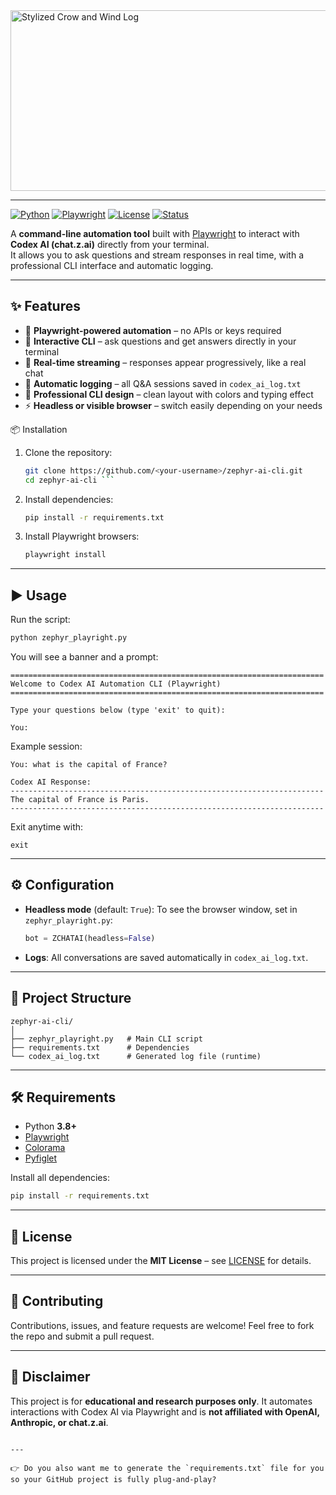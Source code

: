 <img width="874" height="289" alt="Stylized Crow and Wind Log" src="https://github.com/user-attachments/assets/c0449bf8-edd1-42d4-b560-50dfe75e4581" />

---

[![Python](https://img.shields.io/badge/Python-3.8+-blue.svg)](https://www.python.org/)   [![Playwright](https://img.shields.io/badge/Playwright-Automation-green.svg)](https://playwright.dev/python/)   [![License](https://img.shields.io/badge/License-MIT-lightgrey.svg)](LICENSE)   [![Status](https://img.shields.io/badge/Status-Active-success.svg)]()  

A **command-line automation tool** built with [Playwright](https://playwright.dev/) to interact with **Codex AI (chat.z.ai)** directly from your terminal.  
It allows you to ask questions and stream responses in real time, with a professional CLI interface and automatic logging.  

---

## ✨ Features
- 🚀 **Playwright-powered automation** – no APIs or keys required  
- 💬 **Interactive CLI** – ask questions and get answers directly in your terminal  
- 📝 **Real-time streaming** – responses appear progressively, like a real chat  
- 📂 **Automatic logging** – all Q&A sessions saved in `codex_ai_log.txt`  
- 🎨 **Professional CLI design** – clean layout with colors and typing effect  
- ⚡ **Headless or visible browser** – switch easily depending on your needs  


📦 Installation

1. Clone the repository:
   ```bash
   git clone https://github.com/<your-username>/zephyr-ai-cli.git
   cd zephyr-ai-cli ```

2. Install dependencies:

   ```bash
   pip install -r requirements.txt
   ```

3. Install Playwright browsers:

   ```bash
   playwright install
   ```

---

## ▶️ Usage

Run the script:

```bash
python zephyr_playright.py
```

You will see a banner and a prompt:

```
======================================================================
Welcome to Codex AI Automation CLI (Playwright)
======================================================================

Type your questions below (type 'exit' to quit):

You:
```

Example session:

```
You: what is the capital of France?

Codex AI Response:
----------------------------------------------------------------------
The capital of France is Paris.
----------------------------------------------------------------------
```

Exit anytime with:

```
exit
```

---

## ⚙️ Configuration

* **Headless mode** (default: `True`):
  To see the browser window, set in `zephyr_playright.py`:

  ```python
  bot = ZCHATAI(headless=False)
  ```

* **Logs**:
  All conversations are saved automatically in `codex_ai_log.txt`.

---

## 📂 Project Structure

```
zephyr-ai-cli/
│
├── zephyr_playright.py   # Main CLI script
├── requirements.txt      # Dependencies
└── codex_ai_log.txt      # Generated log file (runtime)
```

---

## 🛠 Requirements

* Python **3.8+**
* [Playwright](https://playwright.dev/python/)
* [Colorama](https://pypi.org/project/colorama/)
* [Pyfiglet](https://pypi.org/project/pyfiglet/)

Install all dependencies:

```bash
pip install -r requirements.txt
```

---

## 📜 License

This project is licensed under the **MIT License** – see [LICENSE](LICENSE) for details.

---

## 🙌 Contributing

Contributions, issues, and feature requests are welcome!
Feel free to fork the repo and submit a pull request.

---

## 📌 Disclaimer

This project is for **educational and research purposes only**.
It automates interactions with Codex AI via Playwright and is **not affiliated with OpenAI, Anthropic, or chat.z.ai**.

```

---

👉 Do you also want me to generate the `requirements.txt` file for you so your GitHub project is fully plug-and-play?
```
